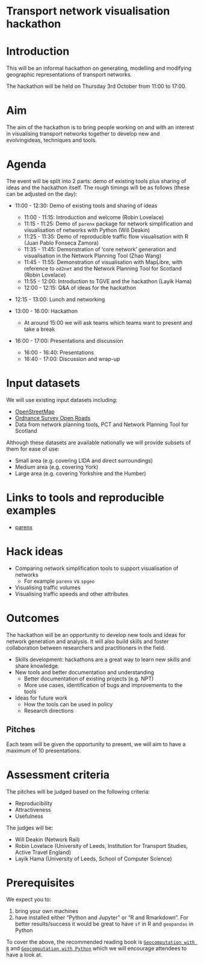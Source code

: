 # Transport network visualisation hackathon


# Introduction

This will be an informal hackathon on generating, modelling and
modifying geographic representations of transport networks.

The hackathon will be held on Thursday 3rd October from 11:00 to
17:00.

# Aim

The aim of the hackathon is to bring people working on and with an
interest in visualising transport networks together to develop new and
evolvingideas, techniques and tools.

# Agenda

The event will be split into 2 parts: demo of existing tools plus
sharing of ideas and the hackathon itself. The rough timings will be as
follows (these can be adjusted on the day):

- 11:00 - 12:30: Demo of existing tools and sharing of ideas

  - 11:00 - 11:15: Introduction and welcome (Robin Lovelace)
  - 11:15 - 11:25: Demo of `parenx` package for network simplification
    and visualisation of networks with Python (Will Deakin)
  - 11:25 - 11:35: Demo of reproducible traffic flow visualisation with
    R (Juan Pablo Fonseca Zamora)
  - 11:35 - 11:45: Demonstration of ‘core network’ generation and
    visualisation in the Network Planning Tool (Zhao Wang)
  - 11:45 - 11:55: Demonstration of visualisation with MapLibre, with
    reference to `od2net` and the Network Planning Tool for Scotland
    (Robin Lovelace)
  - 11:55 - 12:00: Introduction to TGVE and the hackathon (Layik Hama)
  - 12:00 - 12:15: Q&A of ideas for the hackathon

- 12:15 - 13:00: Lunch and networking

- 13:00 - 16:00: Hackathon

  - At around 15:00 we will ask teams which teams want to present and
    take a break

- 16:00 - 17:00: Presentations and discussion

  - 16:00 - 16:40: Presentations
  - 16:40 - 17:00: Discussion and wrap-up

# Input datasets

We will use existing input datasets including:

- [OpenStreetMap](https://www.openstreetmap.org/)
- [Ordnance Survey Open
  Roads](https://www.ordnancesurvey.co.uk/business-and-government/products/os-open-roads.html)
- Data from network planning tools, PCT and Network Planning Tool for
  Scotland

Although these datasets are available nationally we will provide subsets
of them for ease of use:

- Small area (e.g. covering LIDA and direct surroundings)
- Medium area (e.g. covering York)
- Large area (e.g. covering Yorkshire and the Humber)

# Links to tools and reproducible examples

- [parenx](https://github.com/anisotropi4/parenx)

# Hack ideas

- Comparing network simplification tools to support visualisation of
  networks
  - For example `parenx` vs `spgeo`
- Visualising traffic volumes
- Visualising traffic speeds and other attributes

# Outcomes

The hackathon will be an opportunity to develop new tools and ideas for
network generation and analysis. It will also build skills and foster
collaboration between researchers and practitioners in the field.

- Skills development: hackathons are a great way to learn new skills and
  share knowledge.
- New tools and better documentation and understanding
  - Better documentation of existing projects (e.g. NPT)
  - More use cases, identification of bugs and improvements to the tools
- Ideas for future work
  - How the tools can be used in policy
  - Research directions

## Pitches

Each team will be given the opportunity to present, we will aim to have
a maximum of 10 presentations.

# Assessment criteria

The pitches will be judged based on the following criteria:

- Reproducibility
- Attractiveness
- Usefulness

The judges will be:

- Will Deakin (Network Rail)
- Robin Lovelace (University of Leeds, Institution for Transport
  Studies, Active Travel England)
- Layik Hama (University of Leeds, School of Computer Science)

# Prerequisites

We expect you to:

1.  bring your own machines
2.  have installed either “Python and Jupyter” or “R and Rmarkdown”. For
    better results/success it would be great to have `sf` in R and
    `geopandas` in Python

To cover the above, the recommended reading book is
[`Geocomputation with R`](https://r.geocompx.org/) and
[`Geocomputation with Python`](https://py.geocompx.org/) which we will
encourage attendees to have a look at.
